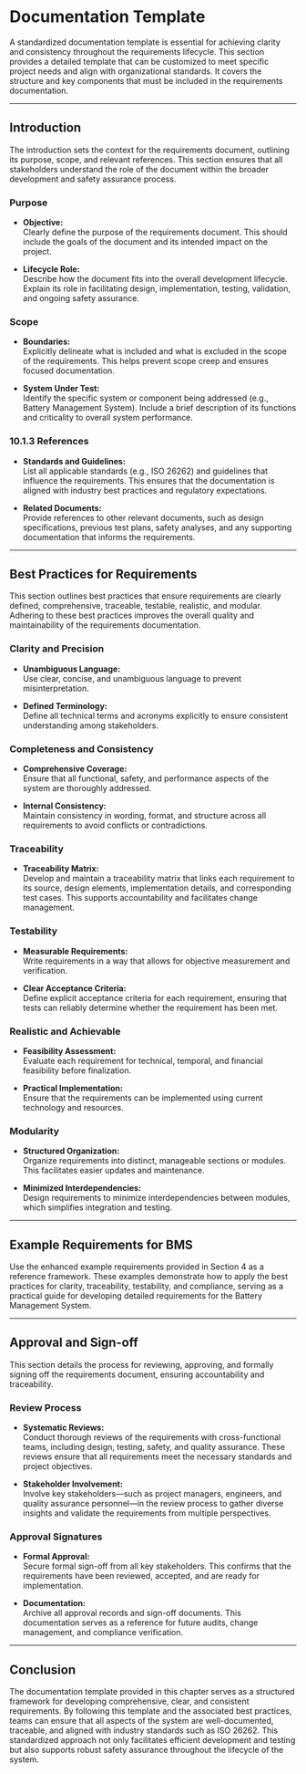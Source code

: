 # Documentation Template

A standardized documentation template is essential for achieving clarity and consistency throughout the requirements lifecycle. This section provides a detailed template that can be customized to meet specific project needs and align with organizational standards. It covers the structure and key components that must be included in the requirements documentation.

---

## Introduction

The introduction sets the context for the requirements document, outlining its purpose, scope, and relevant references. This section ensures that all stakeholders understand the role of the document within the broader development and safety assurance process.

### Purpose

- **Objective:**  
  Clearly define the purpose of the requirements document. This should include the goals of the document and its intended impact on the project.
  
- **Lifecycle Role:**  
  Describe how the document fits into the overall development lifecycle. Explain its role in facilitating design, implementation, testing, validation, and ongoing safety assurance.

### Scope

- **Boundaries:**  
  Explicitly delineate what is included and what is excluded in the scope of the requirements. This helps prevent scope creep and ensures focused documentation.
  
- **System Under Test:**  
  Identify the specific system or component being addressed (e.g., Battery Management System). Include a brief description of its functions and criticality to overall system performance.

### 10.1.3 References

- **Standards and Guidelines:**  
  List all applicable standards (e.g., ISO 26262) and guidelines that influence the requirements. This ensures that the documentation is aligned with industry best practices and regulatory expectations.
  
- **Related Documents:**  
  Provide references to other relevant documents, such as design specifications, previous test plans, safety analyses, and any supporting documentation that informs the requirements.

---

## Best Practices for Requirements

This section outlines best practices that ensure requirements are clearly defined, comprehensive, traceable, testable, realistic, and modular. Adhering to these best practices improves the overall quality and maintainability of the requirements documentation.

### Clarity and Precision

- **Unambiguous Language:**  
  Use clear, concise, and unambiguous language to prevent misinterpretation.
  
- **Defined Terminology:**  
  Define all technical terms and acronyms explicitly to ensure consistent understanding among stakeholders.

### Completeness and Consistency

- **Comprehensive Coverage:**  
  Ensure that all functional, safety, and performance aspects of the system are thoroughly addressed.
  
- **Internal Consistency:**  
  Maintain consistency in wording, format, and structure across all requirements to avoid conflicts or contradictions.

### Traceability

- **Traceability Matrix:**  
  Develop and maintain a traceability matrix that links each requirement to its source, design elements, implementation details, and corresponding test cases. This supports accountability and facilitates change management.

### Testability

- **Measurable Requirements:**  
  Write requirements in a way that allows for objective measurement and verification.
  
- **Clear Acceptance Criteria:**  
  Define explicit acceptance criteria for each requirement, ensuring that tests can reliably determine whether the requirement has been met.

###  Realistic and Achievable

- **Feasibility Assessment:**  
  Evaluate each requirement for technical, temporal, and financial feasibility before finalization.
  
- **Practical Implementation:**  
  Ensure that the requirements can be implemented using current technology and resources.

### Modularity

- **Structured Organization:**  
  Organize requirements into distinct, manageable sections or modules. This facilitates easier updates and maintenance.
  
- **Minimized Interdependencies:**  
  Design requirements to minimize interdependencies between modules, which simplifies integration and testing.

---

## Example Requirements for BMS

Use the enhanced example requirements provided in Section 4 as a reference framework. These examples demonstrate how to apply the best practices for clarity, traceability, testability, and compliance, serving as a practical guide for developing detailed requirements for the Battery Management System.

---

## Approval and Sign-off

This section details the process for reviewing, approving, and formally signing off the requirements document, ensuring accountability and traceability.

### Review Process

- **Systematic Reviews:**  
  Conduct thorough reviews of the requirements with cross-functional teams, including design, testing, safety, and quality assurance. These reviews ensure that all requirements meet the necessary standards and project objectives.
  
- **Stakeholder Involvement:**  
  Involve key stakeholders—such as project managers, engineers, and quality assurance personnel—in the review process to gather diverse insights and validate the requirements from multiple perspectives.

###  Approval Signatures

- **Formal Approval:**  
  Secure formal sign-off from all key stakeholders. This confirms that the requirements have been reviewed, accepted, and are ready for implementation.
  
- **Documentation:**  
  Archive all approval records and sign-off documents. This documentation serves as a reference for future audits, change management, and compliance verification.

---

## Conclusion

The documentation template provided in this chapter serves as a structured framework for developing comprehensive, clear, and consistent requirements. By following this template and the associated best practices, teams can ensure that all aspects of the system are well-documented, traceable, and aligned with industry standards such as ISO 26262. This standardized approach not only facilitates efficient development and testing but also supports robust safety assurance throughout the lifecycle of the system.